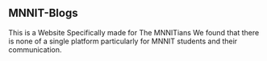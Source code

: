 ## MNNIT-Blogs

This is a Website Specifically made for The MNNITians We found that there is none of a single platform particularly for MNNIT students and their communication.
